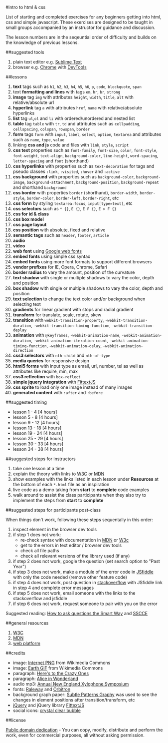 #intro to html & css

List of starting and completed exercises for any beginners getting into html, css and simple javascript. These exercises are designed to be taught in small groups accompanied by an instructor for guidance and discussion.

The lesson numbers are in the seqeuntial order of difficulty and builds on the knowledge of previous lessons.

##suggested tools

1. plain text editor e.g. [Sublime Text](http://www.sublimetext.com/3)
1. browser e.g. [Chrome](https://www.google.com/intl/en/chrome/browser/) with [DevTools](https://developers.google.com/chrome-developer-tools/)

##lessons

1. **text** tags such as `h1`, `h2`, `h3`, `h4`, `h5`, `h6`, `p`, `code`, `blockquote`, `span`
1. text **formatting and lines** with tags `em`, `hr`, `br`, `strong`
1. **image** tag `img` with attributes `height`, `width`, `title`, `alt` with relative/absolute url
1. **hyperlink** tag `a` with attributes `href`, `name` with relative/absolute hyperlinks
1. **list** tag `ul`,`ol` and `li` with ordered/unordered and nested list
1. **table** tag `table` with `tr`, `td` and attributes such as `cellpadding`, `cellspacing`, `colspan`, `rowspan`, `border`
1. **form** tags `form` with `input`, `label`, `select`, `option`, `textarea` and attributes such as `name`, `type`, `value`
1. linking **css and js** code and files with `link`, `style`, `script`
1. **css text** properties such as `font-family`, `font-size`, `color`, `font-style`, `font-weight`, `text-align`, `background-color`, `line-height`, `word-spacing`, `letter-spacing` and `font` (shorthand)
1. **css hyperlinks** with properties such as `text-decoration` for tags and pseudo classes `:link`, `:visited`, `:hover` and `:active`
1. **css background** with properties such as `background-color`, `background-image`, `background-attachment`, `background-position`, `background-repeat` and shorthand `background`
1. **css border** with properties `border` (shorthand), `border-width`, `border-style`, `border-color`, `border-left`, `border-right`, etc
1. **css form** by styling `textarea:focus`, `input[type=text]`, etc
1. **css selectors** such as `* {}`, `E {}`, `E F {}`, `E > F {}`
1. **css for id & class**
1. **css box model**
1. **css page layout**
1. **css position** with absolute, fixed and relative
1. **semantic tags** such as `header`, `footer`, `article`
1. **audio**
1. **video**
1. **web font** using [Google web fonts](https://www.google.com/fonts)
1. **embed fonts** using simple css syntax
1. **embed fonts** using more font formats to support different browsers
1. **vendor prefixes** for IE, Opera, Chrome, Safari
1. **border radius** to vary the amount, position of the curvature
1. **text shadow** with single or multiple shadows to vary the color, depth and position
1. **box shadow** with single or multiple shadows to vary the color, depth and position
1. **text selection** to change the text color and/or background when selecting text
1. **gradients** for linear gradient with stops and radial gradient
1. **transform** for translate, scale, rotate, skew
1. **transition** with `webkit-transition-property`, `-webkit-transition-duration`, `-webkit-transition-timing-function`, `-webkit-transition-deplay`
1. **animation** with `@keyframes`, `-webkit-animation-name`, `-webkit-animation-duration`, `-webkit-animation-iteration-count`, `-webkit-animation-timing-function`, `-webkit-animation-delay`, `-webkit-animation-direction`
1. **css3 selectors** with `nth-child` and `nth-of-type`
1. **media queries** for responsive design
1. **html5 forms** with input type as email, url, number, tel as well as attributes like require, min, max
1. **css3 reflection** with `box-reflect` 
1. **simple jquery integration** with [FittextJS](http://fittextjs.com/)
1. **css sprite** to load only one image instead of many images
1. **generated content** with `:after` and `:before`

##suggested timing

- lesson 1 - 4 [4 hours]
- lesson 5 - 8 [4 hours]
- lesson 9 - 12 [4 hours]
- lesson 13 - 18 [4 hours]
- lesson 19 - 24 [4 hours]
- lesson 25 - 29 [4 hours]
- lesson 30 - 33 [4 hours]
- lesson 34 - 38 [4 hours]

##suggested steps for instructors

1. take one lesson at a time
1. explain the theory with links to [W3C](http://www.w3.org/) or [MDN](https://developer.mozilla.org/en-US/)
1. show examples with the links listed in each lesson under **Resources** at the bottom of each `*.html` file as an inspiration
1. live code as a demo taking from **start** to **complete** code examples
1. walk around to assist the class participants when they also try to implement the steps from **start** to **complete**

##suggested steps for participants post-class

When things don't work, following these steps sequentally in this order: 

1. inspect element in the browser dev tools
1. if step 1 does not work: 
	- re-check syntax with documentation in [MDN](https://developer.mozilla.org/en-US/) or [W3c](http://www.w3.org/)
	- get to the errors in text editor / browser dev tools
	- check all file paths 
	- check all relevant versions of the library used (if any)
1. if step 2 does not work, google the question (set search option to "Past Year")
1. if step 3 does not work, make a module of the error code in [JSfiddle](http://jsfiddle.net/) with only the code needed (remove other feature code)
1. if step 4 does not work, post question in [stackoverflow](http://stackoverflow.com/) with JSfiddle link in step 4 and complete error messages
1. if step 5 does not work, email someone with the links to the stackoverflow and jsfiddle
1. if step 6 does not work, request someone to pair with you on the error 

Suggested reading: [How to ask questions the Smart Way](http://www.catb.org/~esr/faqs/smart-questions.html#asking) and [SSCCE](http://www.sscce.org/)

##general resources

1. [W3C](http://www.w3.org/)
1. [MDN](https://developer.mozilla.org/en-US/)
1. [web platform](http://www.webplatform.org/)

##credits

- image: [Internet PNG](http://en.wikipedia.org/wiki/File:Internet_map_1024_-_transparent.png) from Wikimedia Commons
- image: [Earth GIF](http://en.wikipedia.org/wiki/File:Rotating_earth_(large).gif) from Wikimedia Commons
- paragraph: [Here's to the Crazy Ones](http://en.wikipedia.org/wiki/Think_Different#Text)
- paragraph: [Alice in Wonderland](http://www.gutenberg.org/ebooks/11)
- audio mp3: [Annual New England Xylophone Symposium](http://ccmixter.org/files/DoKashiteru/19848)
- fonts: [Raleway](https://www.theleagueofmoveabletype.com/raleway) and [Orbitron](https://www.theleagueofmoveabletype.com/orbitron)
- background graph paper: [Subtle Patterns Graphy](http://subtlepatterns.com/graphy/) was used to see the changes in element positions after transition/transform, etc
- [jQuery](http://jquery.com/) and jQuery library [FittextJS](http://fittextjs.com/)
- social icons: [crystal clear bubble](http://webtreats.mysitemyway.com/154-crystal-clear-bubble-social-media-icons/)

##license

[Public domain dedication](http://creativecommons.org/publicdomain/zero/1.0/) - You can copy, modify, distribute and perform the work, even for commercial purposes, all without asking permission.
